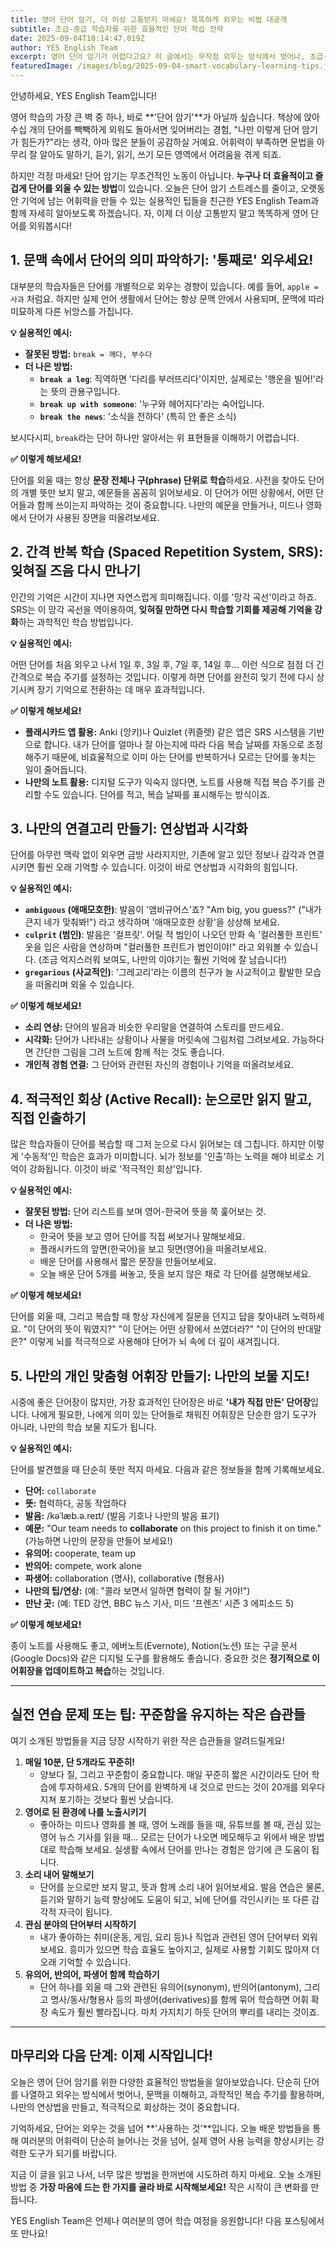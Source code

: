 ```yaml
---
title: 영어 단어 암기, 더 이상 고통받지 마세요! 똑똑하게 외우는 비법 대공개
subtitle: 초급-중급 학습자를 위한 효율적인 단어 학습 전략
date: 2025-09-04T10:14:47.019Z
author: YES English Team
excerpt: 영어 단어 암기가 어렵다고요? 이 글에서는 무작정 외우는 방식에서 벗어나, 초급-중급 학습자들이 즉시 활용할 수 있는 과학적이고 실용적인 영어 단어 암기법을 소개합니다. 이제 더 이상 스트레스 받지 않고 효율적으로 어휘력을 확장해 보세요!
featuredImage: /images/blog/2025-09-04-smart-vocabulary-learning-tips.jpg
---
```


안녕하세요, YES English Team입니다!

영어 학습의 가장 큰 벽 중 하나, 바로 **'단어 암기'**가 아닐까 싶습니다. 책상에 앉아 수십 개의 단어를 빽빽하게 외워도 돌아서면 잊어버리는 경험, "나만 이렇게 단어 암기가 힘든가?"라는 생각, 아마 많은 분들이 공감하실 거예요. 어휘력이 부족하면 문법을 아무리 잘 알아도 말하기, 듣기, 읽기, 쓰기 모든 영역에서 어려움을 겪게 되죠.

하지만 걱정 마세요! 단어 암기는 무조건적인 노동이 아닙니다. **누구나 더 효율적이고 즐겁게 단어를 외울 수 있는 방법**이 있습니다. 오늘은 단어 암기 스트레스를 줄이고, 오랫동안 기억에 남는 어휘력을 만들 수 있는 실용적인 팁들을 친근한 YES English Team과 함께 자세히 알아보도록 하겠습니다. 자, 이제 더 이상 고통받지 말고 똑똑하게 영어 단어를 외워봅시다!

## 1. 문맥 속에서 단어의 의미 파악하기: '통째로' 외우세요!

대부분의 학습자들은 단어를 개별적으로 외우는 경향이 있습니다. 예를 들어, `apple = 사과` 처럼요. 하지만 실제 언어 생활에서 단어는 항상 문맥 안에서 사용되며, 문맥에 따라 미묘하게 다른 뉘앙스를 가집니다.

**💡 실용적인 예시:**

*   **잘못된 방법:** `break = 깨다, 부수다`
*   **더 나은 방법:**
    *   **`break a leg`**: 직역하면 '다리를 부러뜨리다'이지만, 실제로는 '행운을 빌어!'라는 뜻의 관용구입니다.
    *   **`break up with someone`**: '누구와 헤어지다'라는 숙어입니다.
    *   **`break the news`**: '소식을 전하다' (특히 안 좋은 소식)

보시다시피, `break`라는 단어 하나만 알아서는 위 표현들을 이해하기 어렵습니다.

**✅ 이렇게 해보세요!**

단어를 외울 때는 항상 **문장 전체나 구(phrase) 단위로 학습**하세요. 사전을 찾아도 단어의 개별 뜻만 보지 말고, 예문들을 꼼꼼히 읽어보세요. 이 단어가 어떤 상황에서, 어떤 단어들과 함께 쓰이는지 파악하는 것이 중요합니다. 나만의 예문을 만들거나, 미드나 영화에서 단어가 사용된 장면을 떠올려보세요.

## 2. 간격 반복 학습 (Spaced Repetition System, SRS): 잊혀질 즈음 다시 만나기

인간의 기억은 시간이 지나면 자연스럽게 희미해집니다. 이를 '망각 곡선'이라고 하죠. SRS는 이 망각 곡선을 역이용하여, **잊혀질 만하면 다시 학습할 기회를 제공해 기억을 강화**하는 과학적인 학습 방법입니다.

**💡 실용적인 예시:**

어떤 단어를 처음 외우고 나서 1일 후, 3일 후, 7일 후, 14일 후... 이런 식으로 점점 더 긴 간격으로 복습 주기를 설정하는 것입니다. 이렇게 하면 단어를 완전히 잊기 전에 다시 상기시켜 장기 기억으로 전환하는 데 매우 효과적입니다.

**✅ 이렇게 해보세요!**

*   **플래시카드 앱 활용:** Anki (앙키)나 Quizlet (퀴즐렛) 같은 앱은 SRS 시스템을 기반으로 합니다. 내가 단어를 얼마나 잘 아는지에 따라 다음 복습 날짜를 자동으로 조정해주기 때문에, 비효율적으로 이미 아는 단어를 반복하거나 모르는 단어를 놓치는 일이 줄어듭니다.
*   **나만의 노트 활용:** 디지털 도구가 익숙지 않다면, 노트를 사용해 직접 복습 주기를 관리할 수도 있습니다. 단어를 적고, 복습 날짜를 표시해두는 방식이죠.

## 3. 나만의 연결고리 만들기: 연상법과 시각화

단어를 아무런 맥락 없이 외우면 금방 사라지지만, 기존에 알고 있던 정보나 감각과 연결시키면 훨씬 오래 기억할 수 있습니다. 이것이 바로 연상법과 시각화의 힘입니다.

**💡 실용적인 예시:**

*   **`ambiguous` (애매모호한)**: 발음이 '앰비규어스'죠? "Am big, you guess?" ("내가 큰지 네가 맞춰봐!") 라고 생각하며 '애매모호한 상황'을 상상해 보세요.
*   **`culprit` (범인)**: 발음은 '컬프릿'. 어릴 적 범인이 나오던 만화 속 '컬러풀한 프린트' 옷을 입은 사람을 연상하며 "컬러풀한 프린트가 범인이야!" 라고 외워볼 수 있습니다. (조금 억지스러워 보여도, 나만의 이야기는 훨씬 기억에 잘 남습니다!)
*   **`gregarious` (사교적인)**: '그레고리'라는 이름의 친구가 늘 사교적이고 활발한 모습을 떠올리며 외울 수 있습니다.

**✅ 이렇게 해보세요!**

*   **소리 연상:** 단어의 발음과 비슷한 우리말을 연결하여 스토리를 만드세요.
*   **시각화:** 단어가 나타내는 상황이나 사물을 머릿속에 그림처럼 그려보세요. 가능하다면 간단한 그림을 그려 노트에 함께 적는 것도 좋습니다.
*   **개인적 경험 연결:** 그 단어와 관련된 자신의 경험이나 기억을 떠올려보세요.

## 4. 적극적인 회상 (Active Recall): 눈으로만 읽지 말고, 직접 인출하기

많은 학습자들이 단어를 복습할 때 그저 눈으로 다시 읽어보는 데 그칩니다. 하지만 이렇게 '수동적'인 학습은 효과가 미미합니다. 뇌가 정보를 '인출'하는 노력을 해야 비로소 기억이 강화됩니다. 이것이 바로 '적극적인 회상'입니다.

**💡 실용적인 예시:**

*   **잘못된 방법:** 단어 리스트를 보며 영어-한국어 뜻을 쭉 훑어보는 것.
*   **더 나은 방법:**
    *   한국어 뜻을 보고 영어 단어를 직접 써보거나 말해보세요.
    *   플래시카드의 앞면(한국어)을 보고 뒷면(영어)을 떠올려보세요.
    *   배운 단어를 사용해서 짧은 문장을 만들어보세요.
    *   오늘 배운 단어 5개를 써놓고, 뜻을 보지 않은 채로 각 단어를 설명해보세요.

**✅ 이렇게 해보세요!**

단어를 외울 때, 그리고 복습할 때 항상 자신에게 질문을 던지고 답을 찾아내려 노력하세요. "이 단어의 뜻이 뭐였지?" "이 단어는 어떤 상황에서 쓰였더라?" "이 단어의 반대말은?" 이렇게 뇌를 적극적으로 사용해야 단어가 뇌 속에 더 깊이 새겨집니다.

## 5. 나만의 개인 맞춤형 어휘장 만들기: 나만의 보물 지도!

시중에 좋은 단어장이 많지만, 가장 효과적인 단어장은 바로 **'내가 직접 만든' 단어장**입니다. 나에게 필요한, 나에게 의미 있는 단어들로 채워진 어휘장은 단순한 암기 도구가 아니라, 나만의 학습 보물 지도가 됩니다.

**💡 실용적인 예시:**

단어를 발견했을 때 단순히 뜻만 적지 마세요. 다음과 같은 정보들을 함께 기록해보세요.

*   **단어:** `collaborate`
*   **뜻:** 협력하다, 공동 작업하다
*   **발음:** /kəˈlæb.ə.reɪt/ (발음 기호나 나만의 발음 표기)
*   **예문:** "Our team needs to **collaborate** on this project to finish it on time." (가능하면 나만의 문장을 만들어 보세요!)
*   **유의어:** cooperate, team up
*   **반의어:** compete, work alone
*   **파생어:** collaboration (명사), collaborative (형용사)
*   **나만의 팁/연상:** (예: "콜라 보면서 일하면 협력이 잘 될 거야!")
*   **만난 곳:** (예: TED 강연, BBC 뉴스 기사, 미드 '프렌즈' 시즌 3 에피소드 5)

**✅ 이렇게 해보세요!**

종이 노트를 사용해도 좋고, 에버노트(Evernote), Notion(노션) 또는 구글 문서(Google Docs)와 같은 디지털 도구를 활용해도 좋습니다. 중요한 것은 **정기적으로 이 어휘장을 업데이트하고 복습**하는 것입니다.

---

## 실전 연습 문제 또는 팁: 꾸준함을 유지하는 작은 습관들

여기 소개된 방법들을 지금 당장 시작하기 위한 작은 습관들을 알려드릴게요!

1.  **매일 10분, 단 5개라도 꾸준히!**
    *   양보다 질, 그리고 꾸준함이 중요합니다. 매일 꾸준히 짧은 시간이라도 단어 학습에 투자하세요. 5개의 단어를 완벽하게 내 것으로 만드는 것이 20개를 외우다 지쳐 포기하는 것보다 훨씬 낫습니다.
2.  **영어로 된 환경에 나를 노출시키기**
    *   좋아하는 미드나 영화를 볼 때, 영어 노래를 들을 때, 유튜브를 볼 때, 관심 있는 영어 뉴스 기사를 읽을 때... 모르는 단어가 나오면 메모해두고 위에서 배운 방법대로 학습해 보세요. 실생활 속에서 단어를 만나는 경험은 암기에 큰 도움이 됩니다.
3.  **소리 내어 말해보기**
    *   단어를 눈으로만 보지 말고, 뜻과 함께 소리 내어 읽어보세요. 발음 연습은 물론, 듣기와 말하기 능력 향상에도 도움이 되고, 뇌에 단어를 각인시키는 또 다른 감각적 자극이 됩니다.
4.  **관심 분야의 단어부터 시작하기**
    *   내가 좋아하는 취미(운동, 게임, 요리 등)나 직업과 관련된 영어 단어부터 외워보세요. 흥미가 있으면 학습 효율도 높아지고, 실제로 사용할 기회도 많아져 더 오래 기억할 수 있습니다.
5.  **유의어, 반의어, 파생어 함께 학습하기**
    *   단어 하나를 외울 때 그와 관련된 유의어(synonym), 반의어(antonym), 그리고 명사/동사/형용사 등의 파생어(derivatives)를 함께 묶어 학습하면 어휘 확장 속도가 훨씬 빨라집니다. 마치 가지치기 하듯 단어의 뿌리를 내리는 것이죠.

---

## 마무리와 다음 단계: 이제 시작입니다!

오늘은 영어 단어 암기를 위한 다양한 효율적인 방법들을 알아보았습니다. 단순히 단어를 나열하고 외우는 방식에서 벗어나, 문맥을 이해하고, 과학적인 복습 주기를 활용하며, 나만의 연상법을 만들고, 적극적으로 회상하는 것이 중요합니다.

기억하세요, 단어는 외우는 것을 넘어 **'사용하는 것'**입니다. 오늘 배운 방법들을 통해 여러분의 어휘력이 단순히 늘어나는 것을 넘어, 실제 영어 사용 능력을 향상시키는 강력한 도구가 되기를 바랍니다.

지금 이 글을 읽고 나서, 너무 많은 방법을 한꺼번에 시도하려 하지 마세요. 오늘 소개된 방법 중 **가장 마음에 드는 한 가지를 골라 바로 시작해보세요!** 작은 시작이 큰 변화를 만듭니다.

YES English Team은 언제나 여러분의 영어 학습 여정을 응원합니다! 다음 포스팅에서 또 만나요!